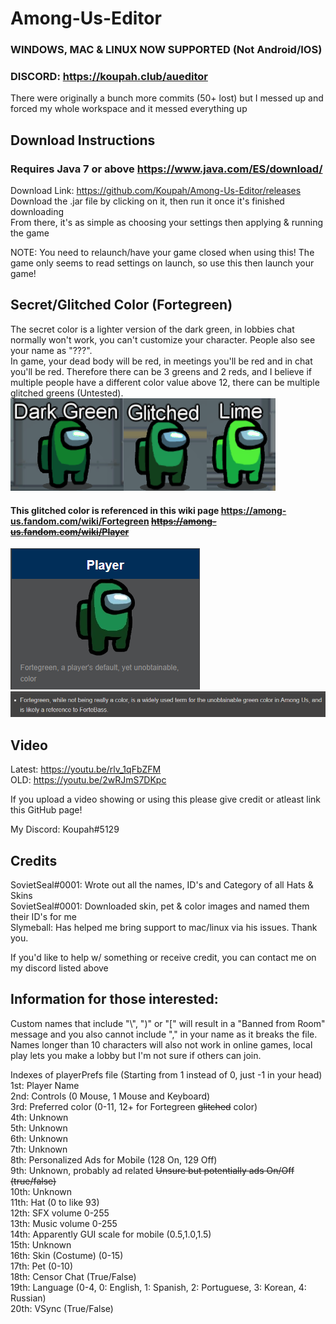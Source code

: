 # Among-Us-Editor

### WINDOWS, MAC & LINUX NOW SUPPORTED (Not Android/IOS) ###  
### DISCORD: https://koupah.club/aueditor ###  
  
There were originally a bunch more commits (50+ lost) but I messed up and forced my whole workspace and it messed everything up
  
## Download Instructions ##  
### Requires Java 7 or above https://www.java.com/ES/download/ ###  
Download Link: https://github.com/Koupah/Among-Us-Editor/releases  
Download the .jar file by clicking on it, then run it once it's finished downloading  
From there, it's as simple as choosing your settings then applying & running the game  
  
NOTE: You need to relaunch/have your game closed when using this! 
The game only seems to read settings on launch, so use this then launch your game!

## Secret/Glitched Color (Fortegreen) ##
The secret color is a lighter version of the dark green, in lobbies chat normally won't work, you can't customize your character. People also see your name as "???".  
In game, your dead body will be red, in meetings you'll be red and in chat you'll be red.
Therefore there can be 3 greens and 2 reds, and I believe if multiple people have a different color value above 12, there can be multiple glitched greens (Untested).  
![](images/differences.png)

#### This glitched color is referenced in this wiki page https://among-us.fandom.com/wiki/Fortegreen ~~https://among-us.fandom.com/wiki/Player~~ ####
![](images/fortegreen.png)  
![](images/fortegreen1.png)  
  
## Video ##  
Latest: https://youtu.be/rlv_1qFbZFM  
OLD: https://youtu.be/2wRJmS7DKpc  

If you upload a video showing or using this please give credit or atleast link this GitHub page!

My Discord: Koupah#5129

## Credits ##  
SovietSeal#0001: Wrote out all the names, ID's and Category of all Hats & Skins  
SovietSeal#0001: Downloaded skin, pet & color images and named them their ID's for me  
Slymeball: Has helped me bring support to mac/linux via his issues. Thank you.

If you'd like to help w/ something or receive credit, you can contact me on my discord listed above 

## Information for those interested: ##  

Custom names that include "\\", ")" or "\[" will result in a "Banned from Room" message and you also cannot include "," in your name as it breaks the file.  
Names longer than 10 characters will also not work in online games, local play lets you make a lobby but I'm not sure if others can join.

Indexes of playerPrefs file (Starting from 1 instead of 0, just -1 in your head)  
1st: Player Name  
2nd: Controls (0 Mouse, 1 Mouse and Keyboard)  
3rd: Preferred color (0-11, 12+ for Fortegreen ~~glitched~~ color)  
4th: Unknown  
5th: Unknown  
6th: Unknown  
7th: Unknown  
8th: Personalized Ads for Mobile (128 On, 129 Off)  
9th: Unknown, probably ad related ~~Unsure but potentially ads On/Off (true/false)~~  
10th: Unknown  
11th: Hat (0 to like 93)  
12th: SFX volume 0-255  
13th: Music volume 0-255  
14th: Apparently GUI scale for mobile (0.5,1.0,1.5)  
15th: Unknown  
16th: Skin (Costume) (0-15)  
17th: Pet (0-10)  
18th: Censor Chat (True/False)  
19th: Language (0-4, 0: English, 1: Spanish, 2: Portuguese, 3: Korean, 4: Russian)  
20th: VSync (True/False)  
